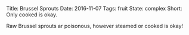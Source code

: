 Title: Brussel Sprouts
Date: 2016-11-07
Tags: fruit
State: complex
Short: Only cooked is okay.

Raw Brussel sprouts ar poisonous, however steamed or cooked is okay!
